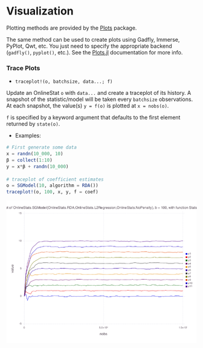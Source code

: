 # Visualization

Plotting methods are provided by the [Plots](https://github.com/tbreloff/Plots.jl) package.

The same method can be used to create plots using Gadfly, Immerse, PyPlot, Qwt, etc.  You just need to specify the appropriate backend (`gadfly()`, `pyplot()`, etc.).  See the [Plots.jl](https://github.com/tbreloff/Plots.jl) documentation for more info.

### Trace Plots

- `traceplot!(o, batchsize, data...; f)`

Update an OnlineStat `o` with `data...` and create a traceplot of its history.
A snapshot of the statistic/model will be taken every `batchsize` observations.
At each snapshot, the value(s) `y = f(o)` is plotted at `x = nobs(o)`.

`f` is specified by a keyword argument that defaults to the first element returned by `state(o)`.

- Examples:

```julia
# First generate some data
x = randn(10_000, 10)
β = collect(1:10)
y = x*β + randn(10_000)

# traceplot of coefficient estimates
o = SGModel(10, algorithm = RDA())
traceplot!(o, 100, x, y, f = coef)
```

![](images/traceplot.png)
